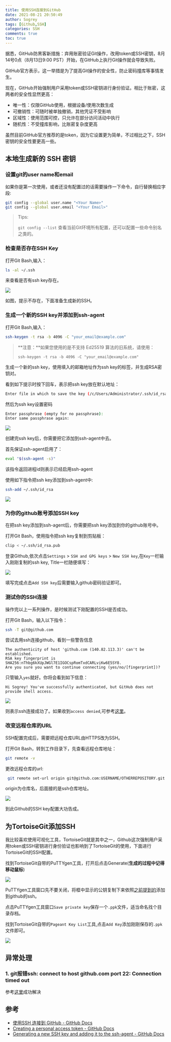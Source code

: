 ```yaml
---
title: 使用SSH连接到GitHub
date: 2021-08-21 20:50:49
author: Sogrey
tags: [Github,SSH]
categories: SSH
comments: true
toc: true
---
```


据悉，GitHub防黑客新措施：弃用账密验证Git操作，改用token或SSH密钥，8月14号0点（8月13日9:00 PST）开始，在GitHub上执行Git操作就会导致失败。

GitHub官方表示，这一举措是为了提高Git操作的安全性，防止密码撞库等事情发生。

现在，GitHub开始强制用户采用token或SSH密钥进行身份验证。相比于账密，这两者的安全性显然更高：
- 唯一性：仅限GitHub使用，根据设备/使用次数生成
- 可撤销性：可随时被单独撤销，其他凭证不受影响
- 区域性：使用范围可控，只允许在部分访问活动中执行
- 随机性：不受撞库影响，比账密复杂度更高

虽然目前GitHub官方推荐的是token，因为它设置更为简单，不过相比之下，SSH密钥的安全性要更高一些。

<!--more-->

## 本地生成新的 SSH 密钥

### 设置git的user name和email

如果你是第一次使用，或者还没有配置过的话需要操作一下命令，自行替换相应字段:

``` bash
git config --global user.name "<Your Name>"
git config --global user.email "<Your Email>"
```

> Tips:
>
> `git config --list` 查看当前Git环境所有配置，还可以配置一些命令别名之类的。

### 检查是否存在SSH Key

打开Git Bash,输入：

``` bash
ls -al ~/.ssh
```

来查看是否有ssh key存在。

![](https://cdn-1258560072.cos.ap-shanghai.myqcloud.com/imgs%2FChecking%20for%20existing%20SSH%20keys.png)

如图，提示不存在，下面准备生成新的SSH。

### 生成一个新的SSH key并添加到ssh-agent

打开Git Bash,输入：

``` bash
ssh-keygen -t rsa -b 4096 -C "your_email@example.com"
```

> **注意：**如果您使用的是不支持 Ed25519 算法的旧系统，请使用：
>
> ```shell
> ssh-keygen -t rsa -b 4096 -C "your_email@example.com"
> ```

生成一个新的ssh key，使用填入的邮箱地址作为ssh key的标签，并生成RSA密钥对。

看到如下提示时按下回车，表示把ssh key放在默认地址：

``` bash
Enter file in which to save the key (/c/Users/Administrator/.ssh/id_rsa):
```

然后为ssh key设置密码

``` bash
Enter passphrase (empty for no passphrase):
Enter same passphrase again:
```

![](https://cdn-1258560072.cos.ap-shanghai.myqcloud.com/imgs%2FGenerating%20a%20new%20SSH%20key%20and%20adding%20it%20to%20the%20ssh-agent.png)

创建完ssh key后，你需要把它添加到ssh-agent中去。

首先保证ssh-agent启用了：

``` bash
eval "$(ssh-agent -s)"
```

该指令返回进程id则表示已经启用ssh-agent

使用如下指令把ssh key添加到ssh-agent中:

``` bash
ssh-add ~/.ssh/id_rsa
```

![](https://cdn-1258560072.cos.ap-shanghai.myqcloud.com/imgs%2Fadding%20ssh%20to%20the%20ssh-agent.png)

### 为你的github账号添加SSH key

在把ssh key添加到ssh-agent后，你需要把ssh key添加到你的github账号中。

打开Git Bash，使用指令把ssh key复制到剪贴板：

``` bash
clip < ~/.ssh/id_rsa.pub
```

登录Github,依次点击`Settings` > `SSH and GPG keys` > `New SSH key`,在`Key`一栏输入刚刚复制的ssh key, Title一栏随便填写：

![](https://cdn-1258560072.cos.ap-shanghai.myqcloud.com/imgs%2FAdding%20a%20new%20SSH%20key%20to%20your%20GitHub%20account.png)

填写完成点击`Add SSH key`后需要输入github密码验证即可。

### 测试你的SSH连接

操作完以上一系列操作，是时候测试下刚配置的SSH是否成功。

打开Git Bash，输入以下指令：

``` bash
ssh -T git@github.com
```

尝试去用ssh连接github，看到一些警告信息

```
The authenticity of host 'github.com (140.82.113.3)' can't be established.
RSA key fingerprint is SHA256:nThbg6kXUpJWGl7E1IGOCspRomTxdCARLviKw6E5SY8.
Are you sure you want to continue connecting (yes/no/[fingerprint])?
```

只管输入`yes`就好。你将会看到如下信息：

``` 
Hi Sogrey! You've successfully authenticated, but GitHub does not provide shell access.
```

![](https://cdn-1258560072.cos.ap-shanghai.myqcloud.com/imgs%2FTesting%20your%20SSH%20connection.png)

则表示ssh连接成功了。如果收到`access denied`,可参考[这里](https://help.github.com/articles/error-permission-denied-publickey/)。

### 改变远程仓库的URL

SSH配置完成后，需要把远程仓库URL由HTTPS改为SSH。

打开Git Bash，转到工作目录下，先查看远程仓库地址：

``` bash
git remote -v
```

更改远程仓库的url:

``` bash
 git remote set-url origin git@github.com:USERNAME/OTHERREPOSITORY.git
```

origin为仓库名，后面接的是ssh仓库地址。

![](https://cdn-1258560072.cos.ap-shanghai.myqcloud.com/imgs%2FChanging%20a%20remote's%20URL.png)

到此Github的SSH key配置大功告成。

## 为TortoiseGit添加SSH

我比较喜欢使用可视化工具，TortoiseGit就是其中之一，Github这次强制用户采用token或SSH密钥进行身份验证也影响到了TortoiseGit的使用，下面进行TortoiseGit的SSH配置。

找到TortoiseGit自带的PuTTYgen工具，打开后点击Generate(**生成的过程中记得移动鼠标**)

![](https://cdn-1258560072.cos.ap-shanghai.myqcloud.com/imgs%2FCreate%20SSH%20key%20by%20PuTTY%20Key%20Generator.png)

PuTTYgen工具窗口先不要关闭，将框中显示的公钥复制下来依照[之前提到的](#为你的github账号添加SSH-key)添加到github的ssh。

点击PuTTYgen工具窗口`Save private key`保存一个`.ppk`文件，适当命名找个目录存档。

找到TortoiseGit自带的`Pageant Key List`工具,点击`Add Key`添加刚刚保存的`.ppk`文件即可。

![](https://cdn-1258560072.cos.ap-shanghai.myqcloud.com/imgs%2FAdd%20ppk%20file%20into%20Pageant%20Key%20List.png)

## 异常处理

### 1. git报错ssh: connect to host github.com port 22: Connection timed out

参考[这里](https://blog.csdn.net/nightwishh/article/details/99647545)成功解决

## 参考

- [使用SSH 连接到 GitHub - GitHub Docs](https://docs.github.com/cn/github/authenticating-to-github/connecting-to-github-with-ssh)
- [Creating a personal access token - GitHub Docs](https://docs.github.com/en/github/authenticating-to-github/keeping-your-account-and-data-secure/creating-a-personal-access-token)
- [Generating a new SSH key and adding it to the ssh-agent - GitHub Docs](https://docs.github.com/en/github/authenticating-to-github/connecting-to-github-with-ssh/generating-a-new-ssh-key-and-adding-it-to-the-ssh-agent)

